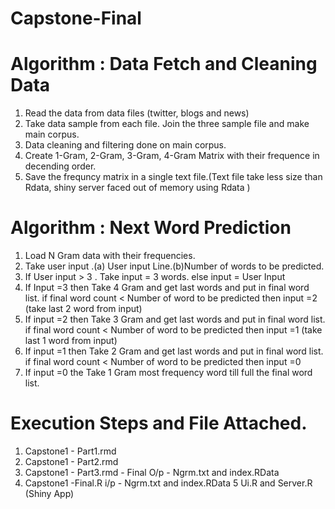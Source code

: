 # Capstone-Final

Algorithm : Data Fetch and Cleaning Data
========================================================

1. Read the data from data files (twitter, blogs and news)
2. Take data sample from each file. Join the three sample file and make main corpus.
3. Data cleaning and filtering done on main corpus.
4. Create 1-Gram, 2-Gram, 3-Gram, 4-Gram  Matrix with their frequence in decending order.
5. Save the frequncy matrix in a single text file.(Text file take less size than Rdata, shiny server faced out of memory using Rdata )


Algorithm : Next Word Prediction
========================================================

1. Load N Gram data with their frequencies.
2. Take user input .(a) User input Line.(b)Number of words to be predicted.
3. If User input > 3 . Take input = 3 words. else input = User Input
4. If Input =3 then  Take 4 Gram and get last words and put in final word list. if final word count < Number of word to be predicted then input =2 (take last 2 word from input)
5. If input =2 then Take 3 Gram and get last words and put in final word list. if final word count < Number of word to be predicted then input =1 (take last 1 word from input)
6. If input =1 then Take 2 Gram and get last words and put in final word list. if final word count < Number of word to be predicted then input =0
7. If input =0 the Take 1 Gram most frequency word till full the final word list.

Execution Steps and File Attached.
========================================================

1. Capstone1 - Part1.rmd
2. Capstone1 - Part2.rmd
3. Capstone1 - Part3.rmd - Final O/p - Ngrm.txt and index.RData
4. Capstone1 -Final.R  i/p - Ngrm.txt and index.RData
5  Ui.R and Server.R (Shiny App)
